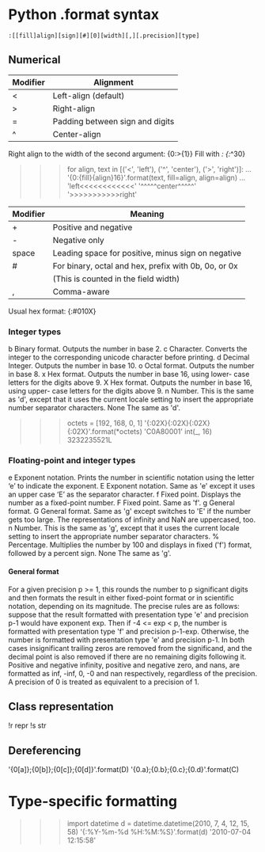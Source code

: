 # Python .format syntax #
	:[[fill]align][sign][#][0][width][,][.precision][type]
## Numerical ##

| Modifier | Alignment                       |
| -------- | ------------------------------- |
|    <     | Left-align (default)            |
|    >     | Right-align                     |
|    =     | Padding between sign and digits |
|    ^     | Center-align                    |
Right align to the width of the second argument: {0:>{1}}
Fill with *: {:*^30}
>>> for align, text in [('<', 'left'), ('^', 'center'), ('>', 'right')]:
...     '{0:{fill}{align}16}'.format(text, fill=align, align=align)
...
'left<<<<<<<<<<<<'
'^^^^^center^^^^^'
'>>>>>>>>>>>right'

| Modifier | Meaning                                              |
| -------- | ---------------------------------------------------- |
|    +     | Positive and negative                                |
|    -     | Negative only                                        |
|  space   | Leading space for positive, minus sign on negative   |
|    #     | For binary, octal and hex, prefix with 0b, 0o, or 0x |
|          | (This is counted in the field width)                 |
|    ,     | Comma-aware                                          |
Usual hex format: {:#010X}

### Integer types ###

b 	Binary format. Outputs the number in base 2.
c 	Character. Converts the integer to the corresponding unicode character before printing.
d 	Decimal Integer. Outputs the number in base 10.
o 	Octal format. Outputs the number in base 8.
x 	Hex format. Outputs the number in base 16, using lower- case letters for the digits above 9.
X 	Hex format. Outputs the number in base 16, using upper- case letters for the digits above 9.
n 	Number. This is the same as 'd', except that it uses the current locale setting to insert the appropriate number separator characters.
None 	The same as 'd'.

>>> octets = [192, 168, 0, 1]
>>> '{:02X}{:02X}{:02X}{:02X}'.format(*octets)
'C0A80001'
>>> int(_, 16)
3232235521L

### Floating-point and integer types ###
e 	Exponent notation. Prints the number in scientific notation using the letter ‘e’ to indicate the exponent.
E 	Exponent notation. Same as 'e' except it uses an upper case ‘E’ as the separator character.
f 	Fixed point. Displays the number as a fixed-point number.
F 	Fixed point. Same as 'f'.
g 	General format. 
G 	General format. Same as 'g' except switches to 'E' if the number gets too large. The representations of infinity and NaN are uppercased, too.
n 	Number. This is the same as 'g', except that it uses the current locale setting to insert the appropriate number separator characters.
% 	Percentage. Multiplies the number by 100 and displays in fixed ('f') format, followed by a percent sign.
None 	The same as 'g'.

#### General format ####
For a given precision p >= 1, this rounds the number to p significant digits and then formats the result in either fixed-point format or in scientific notation, depending on its magnitude.
The precise rules are as follows: suppose that the result formatted with presentation type 'e' and precision p-1 would have exponent exp. Then if -4 <= exp < p, the number is formatted with presentation type 'f' and precision p-1-exp. Otherwise, the number is formatted with presentation type 'e' and precision p-1. In both cases insignificant trailing zeros are removed from the significand, and the decimal point is also removed if there are no remaining digits following it.
Positive and negative infinity, positive and negative zero, and nans, are formatted as inf, -inf, 0, -0 and nan respectively, regardless of the precision.
A precision of 0 is treated as equivalent to a precision of 1.

## Class representation ##
!r	repr
!s	str

## Dereferencing ##
'{0[a]};{0[b]};{0[c]};{0[d]}'.format(D)
'{0.a};{0.b};{0.c};{0.d}'.format(C)

# Type-specific formatting #
>>> import datetime
>>> d = datetime.datetime(2010, 7, 4, 12, 15, 58)
>>> '{:%Y-%m-%d %H:%M:%S}'.format(d)
'2010-07-04 12:15:58'

